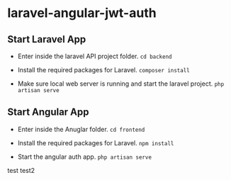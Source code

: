 # laravel-angular-jwt-auth

## Start Laravel App
* Enter inside the laravel API project folder. 
`cd backend`

* Install the required packages for Laravel.
`composer install`

* Make sure local web server is running and start the laravel project. 
`php artisan serve`


## Start Angular App
* Enter inside the Anuglar folder. 
`cd frontend`

* Install the required packages for Laravel.
`npm install`

* Start the angular auth app. 
`php artisan serve`

test
test2
